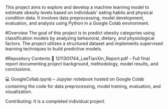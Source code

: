 This project aims to explore and develop a machine learning model to estimate obesity levels based on individuals' eating habits and physical condition data. It involves data preprocessing, model development, evaluation, and analysis using Python in a Google Colab environment.

#Overview
The goal of this project is to predict obesity categories using classification models by analyzing behavioral, dietary, and physiological factors. The project utilizes a structured dataset and implements supervised learning techniques to build predictive models.

#Repository Contents
📄 1211301744_LeeTianXin_Report.pdf – Full final report documenting project background, methodology, model results, and conclusions.

💻 GoogleCollab.ipynb – Jupyter notebook hosted on Google Colab containing the code for data preprocessing, model training, evaluation, and visualization.

Contributing:
It is a completed individual project. 

